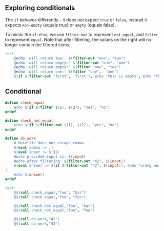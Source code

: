 ## Exploring conditionals

The `if` behaves differently - it does not expect `true` or `false`, instead it expects `non-empty` (equals true) or `empty` (equals false).

To mimic the `if-else`, we use `filter-out` to represent `not_equal`, and `filter` to represent `equal`. Note that after filtering, the values on the right will no longer contain the filtered items.
```Makefile
test:
	@echo 'will return two:' $(filter-out "one", "two")
	@echo 'will return empty:' $(filter-out "one", "one")
	@echo 'will return empty:' $(filter "one", "two")
	@echo 'will return one:' $(filter "one",  "one")
	$(if $(filter-out 'first', 'first'), echo "this is empty", echo "this is not empty")
```

## Conditional


```Makefile
define check_equal
	echo $(if $(filter $(1), $(2)), "yes", "no")
endef

define check_not_equal
	echo $(if $(filter-out $(1), $(2)), "yes", "no")
endef

define do_work
	# Makefile does not escape comma...
	$(eval comma := ,)
	$(eval input := $(1))
	#echo provided input is: $(input)
	#echo after filtering: $(filter-out "42", $(input))
	$(eval answer := $(if $(filter-out "42", $(input)), echo "wrong answer: got $(input)$(comma) expected 42" && exit 1, $(input))
)
	echo $(answer)
endef

test:
	@$(call check_equal,"foo", "bar")
	@$(call check_equal,"foo", "foo")

	@$(call check_not_equal,"foo", "bar")
	@$(call check_not_equal,"foo", "foo")

	@$(call do_work,"42")
	@$(call do_work,"41")
```
